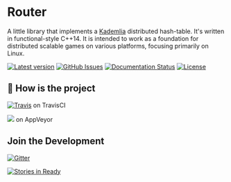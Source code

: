 # Router

A little library that implements a [Kademlia](http://www.maymounkov.org/papers/maymounkov-kademlia-lncs.pdf) distributed hash-table. It's written in functional-style C++14. It is intended to work as a foundation for distributed scalable games on various platforms, focusing primarily on Linux.

[![Latest version](https://img.shields.io/github/release/elmo-net/router.svg?style=plastic)](https://github.com/elmo-net/router/releases) [![GitHub Issues](https://img.shields.io/github/issues/elmo-net/router.svg?style=plastic)]() [![Documentation Status](https://img.shields.io/badge/Read%20the%20docs-latest-blue.svg?style=plastic)](http://elmo-net-router.rtfd.org/) [![License](https://img.shields.io/badge/License-MIT-blue.svg?style=plastic)]()

## :see_no_evil: How is the project

[![Travis](https://img.shields.io/travis/elmo-net/router.svg?style=plastic)](https://travis-ci.org/elmo-net/router) on TravisCI

[![](https://img.shields.io/appveyor/ci/HaMster21/router.svg?style=plastic)](https://ci.appveyor.com/project/HaMster21/router) on AppVeyor

## Join the Development

[![Gitter](https://badges.gitter.im/Join%20Chat.svg)](https://gitter.im/elmo-net/router?utm_source=badge&utm_medium=badge&utm_campaign=pr-badge&utm_content=body_badge)

[![Stories in Ready](https://badge.waffle.io/elmo-net/router.svg?label=ready&title=Ready)](http://waffle.io/elmo-net/router)
